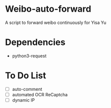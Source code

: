 # Weibo-auto-forward
A script to forward weibo continuously for Yisa Yu

# Dependencies
* python3-request

# To Do List
- [ ] auto-comment
- [ ] automated OCR ReCaptcha
- [ ] dynamic IP